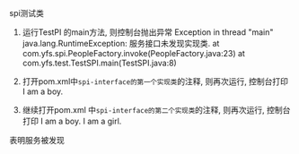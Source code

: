 spi测试类
1. 运行TestPI 的main方法, 则控制台抛出异常
Exception in thread "main" java.lang.RuntimeException: 服务接口未发现实现类.
	at com.yfs.spi.PeopleFactory.invoke(PeopleFactory.java:23)
	at com.yfs.test.TestSPI.main(TestSPI.java:8)

2. 打开pom.xml中`spi-interface的第一个实现类`的注释, 则再次运行, 控制台打印
I am a boy.

2. 继续打开pom.xml 中`spi-interface的第二个实现类`的注释, 则再次运行, 控制台打印
I am a boy.
I am a girl.


表明服务被发现